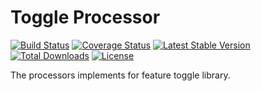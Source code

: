 # Toggle Processor

[![Build Status](https://travis-ci.com/MilesChou/toggle-processor.svg?branch=master)](https://travis-ci.com/MilesChou/toggle-processor)
[![Coverage Status](https://coveralls.io/repos/github/MilesChou/toggle-processor/badge.svg)](https://coveralls.io/github/MilesChou/toggle-processor)
[![Latest Stable Version](https://poser.pugx.org/MilesChou/toggle-processor/v/stable)](https://packagist.org/packages/MilesChou/toggle-processor)
[![Total Downloads](https://poser.pugx.org/MilesChou/toggle-processor/d/total.svg)](https://packagist.org/packages/MilesChou/toggle-processor)
[![License](https://poser.pugx.org/MilesChou/toggle-processor/license)](https://packagist.org/packages/MilesChou/toggle-processor)

The processors implements for feature toggle library.
